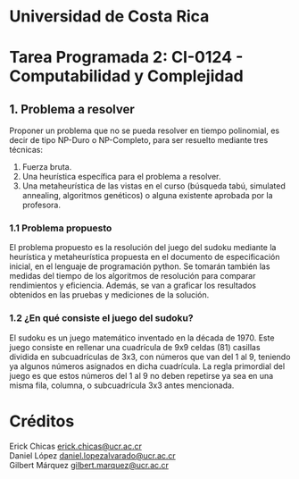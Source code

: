 # Universidad de Costa Rica
# Tarea Programada 2: CI-0124 - Computabilidad y Complejidad

## **1. Problema a resolver**

Proponer un problema que no se pueda resolver en tiempo polinomial, es decir de tipo NP-Duro o NP-Completo, para ser resuelto mediante tres técnicas: 

1. Fuerza bruta.
2. Una heurística específica para el problema a resolver.
3. Una metaheurística de las vistas en el curso (búsqueda tabú, simulated annealing, algoritmos genéticos) o alguna existente aprobada por la profesora.

### **1.1 Problema propuesto**

El problema propuesto es la resolución del juego del sudoku mediante la heurística y metaheurística propuesta en el documento de especificación inicial, en el lenguaje de programación python. Se tomarán también las medidas del tiempo de los algoritmos de resolución para comparar rendimientos y eficiencia. Además, se van a graficar los resultados obtenidos en las pruebas y mediciones de la solución.

### **1.2 ¿En qué consiste el juego del sudoku?**

El sudoku es un juego matemático inventado en la década de 1970. Este juego consiste en rellenar una cuadrícula de 9x9 celdas (81) casillas dividida en subcuadrículas de 3x3, con números que van del 1 al 9, teniendo ya algunos números asignados en dicha cuadrícula. La regla primordial del juego es que estos números del 1 al 9 no deben repetirse ya sea en una misma fila, columna, o subcuadrícula 3x3 antes mencionada.

# Créditos

Erick Chicas  <erick.chicas@ucr.ac.cr>  
Daniel López <daniel.lopezalvarado@ucr.ac.cr>  
Gilbert Márquez <gilbert.marquez@ucr.ac.cr>